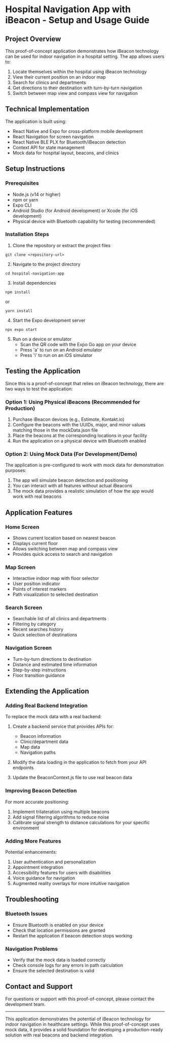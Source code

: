 # Hospital Navigation App with iBeacon - Setup and Usage Guide

## Project Overview

This proof-of-concept application demonstrates how iBeacon technology can be used for indoor navigation in a hospital setting. The app allows users to:

1. Locate themselves within the hospital using iBeacon technology
2. View their current position on an indoor map
3. Search for clinics and departments
4. Get directions to their destination with turn-by-turn navigation
5. Switch between map view and compass view for navigation

## Technical Implementation

The application is built using:
- React Native and Expo for cross-platform mobile development
- React Navigation for screen navigation
- React Native BLE PLX for Bluetooth/iBeacon detection
- Context API for state management
- Mock data for hospital layout, beacons, and clinics

## Setup Instructions

### Prerequisites
- Node.js (v14 or higher)
- npm or yarn
- Expo CLI
- Android Studio (for Android development) or Xcode (for iOS development)
- Physical device with Bluetooth capability for testing (recommended)

### Installation Steps

1. Clone the repository or extract the project files
```
git clone <repository-url>
```

2. Navigate to the project directory
```
cd hospital-navigation-app
```

3. Install dependencies
```
npm install
```
or
```
yarn install
```

4. Start the Expo development server
```
npx expo start
```

5. Run on a device or emulator
   - Scan the QR code with the Expo Go app on your device
   - Press 'a' to run on an Android emulator
   - Press 'i' to run on an iOS simulator

## Testing the Application

Since this is a proof-of-concept that relies on iBeacon technology, there are two ways to test the application:

### Option 1: Using Physical iBeacons (Recommended for Production)

1. Purchase iBeacon devices (e.g., Estimote, Kontakt.io)
2. Configure the beacons with the UUIDs, major, and minor values matching those in the mockData.json file
3. Place the beacons at the corresponding locations in your facility
4. Run the application on a physical device with Bluetooth enabled

### Option 2: Using Mock Data (For Development/Demo)

The application is pre-configured to work with mock data for demonstration purposes:

1. The app will simulate beacon detection and positioning
2. You can interact with all features without actual iBeacons
3. The mock data provides a realistic simulation of how the app would work with real beacons

## Application Features

### Home Screen
- Shows current location based on nearest beacon
- Displays current floor
- Allows switching between map and compass view
- Provides quick access to search and navigation

### Map Screen
- Interactive indoor map with floor selector
- User position indicator
- Points of interest markers
- Path visualization to selected destination

### Search Screen
- Searchable list of all clinics and departments
- Filtering by category
- Recent searches history
- Quick selection of destinations

### Navigation Screen
- Turn-by-turn directions to destination
- Distance and estimated time information
- Step-by-step instructions
- Floor transition guidance

## Extending the Application

### Adding Real Backend Integration

To replace the mock data with a real backend:

1. Create a backend service that provides APIs for:
   - Beacon information
   - Clinic/department data
   - Map data
   - Navigation paths

2. Modify the data loading in the application to fetch from your API endpoints
3. Update the BeaconContext.js file to use real beacon data

### Improving Beacon Detection

For more accurate positioning:

1. Implement trilateration using multiple beacons
2. Add signal filtering algorithms to reduce noise
3. Calibrate signal strength to distance calculations for your specific environment

### Adding More Features

Potential enhancements:

1. User authentication and personalization
2. Appointment integration
3. Accessibility features for users with disabilities
4. Voice guidance for navigation
5. Augmented reality overlays for more intuitive navigation

## Troubleshooting

### Bluetooth Issues
- Ensure Bluetooth is enabled on your device
- Check that location permissions are granted
- Restart the application if beacon detection stops working

### Navigation Problems
- Verify that the mock data is loaded correctly
- Check console logs for any errors in path calculation
- Ensure the selected destination is valid

## Contact and Support

For questions or support with this proof-of-concept, please contact the development team.

---

This application demonstrates the potential of iBeacon technology for indoor navigation in healthcare settings. While this proof-of-concept uses mock data, it provides a solid foundation for developing a production-ready solution with real beacons and backend integration.
